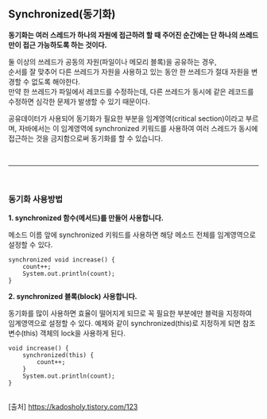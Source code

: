 ## Synchronized(동기화)

**동기화는 여러 스레드가 하나의 자원에 접근하려 할 때 주어진 순간에는 단 하나의 쓰레드만이 접근 가능하도록 하는 것이다.**

둘 이상의 쓰레드가 공동의 자원(파일이나 메모리 블록)을 공유하는 경우,<br>
순서를 잘 맞추어 다른 쓰레드가 자원을 사용하고 있는 동안 한 쓰레드가 절대 자원을 변경할 수 없도록 해야한다.<br>
만약 한 쓰레드가 파일에서 레코드를 수정하는데, 다른 쓰레드가 동시에 같은 레코드를 수정하면 심각한 문제가 발생할 수 있기 때문이다.

공유데이터가 사용되어 동기화가 필요한 부분을 임계영역(critical section)이라고 부르며, 자바에서는 이 임계영역에 synchronized 키워드를 사용하여 여러 스레드가 동시에 접근하는 것을 금지함으로써 동기화를 할 수 있습니다. 

<br>
<hr>
<br>

### 동기화 사용방법

**1. synchronized 함수(메서드)를 만들어 사용합니다.**

메소드 이름 앞에 synchronized 키워드를 사용하면 해당 메소드 전체를 임계영역으로 설정할 수 있다.
```
synchronized void increase() {
	count++;
	System.out.println(count);
}
```

**2. synchronized 블록(block) 사용합니다.**

동기화를 많이 사용하면 효율이 떨어지게 되므로 꼭 필요한 부분에만 블럭을 지정하여 임계영역으로 설정할 수 있다.
예제와 같이 synchronized(this)로 지정하게 되면 참조변수(this) 객체의 lock을 사용하게 된다.
```
void increase() {
	synchronized(this) {
		count++;
	}
	System.out.println(count);
}
```

##

[출처]
https://kadosholy.tistory.com/123
